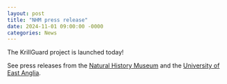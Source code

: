 ```yaml
---
layout: post
title: "NHM press release"
date: 2024-11-01 09:00:00 -0000
categories: News
---
```


The KrillGuard project is launched today! 

See press releases from the [Natural History Museum](https://www.nhm.ac.uk/press-office/press-releases/urgent-project-to-deepen-understanding-of-antarctic-krill-in-a-c.html) and the [University of East Anglia](https://www.uea.ac.uk/about/news/article/uea-to-track-a-century-of-genetic-change-in-antarctic-krill).
